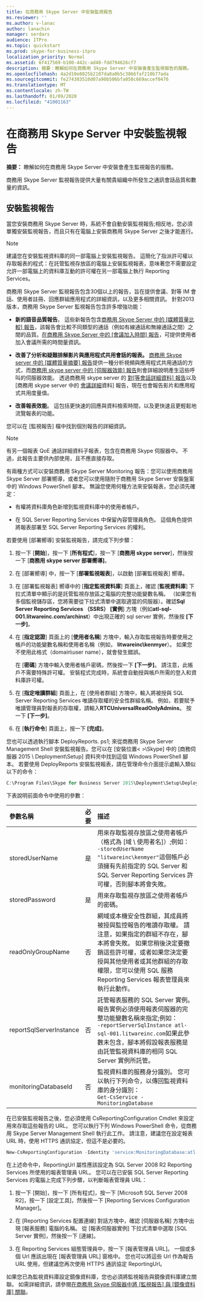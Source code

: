 ```yaml
---
title: 在商務用 Skype Server 中安裝監視報告
ms.reviewer: ''
ms.author: v-lanac
author: lanachin
manager: serdars
audience: ITPro
ms.topic: quickstart
ms.prod: skype-for-business-itpro
localization_priority: Normal
ms.assetid: 6f417569-b100-442c-ad48-fdd794626cf7
description: 摘要：瞭解如何在商務用 Skype Server 中安裝會產生監視報告的服務。
ms.openlocfilehash: 4a2d10e8025b2107da8a0b5c3866faf210b77ada
ms.sourcegitcommit: fe274303510d07a90b506bfa050c669accef0476
ms.translationtype: MT
ms.contentlocale: zh-TW
ms.lasthandoff: 01/09/2020
ms.locfileid: "41001163"
---
```

# <a name="install-monitoring-reports-in-skype-for-business-server"></a>在商務用 Skype Server 中安裝監視報告
 
**摘要：** 瞭解如何在商務用 Skype Server 中安裝會產生監視報告的服務。
  
商務用 Skype Server 監視報告提供大量有關貴組織中所發生之通訊會話品質和數量的資訊。 
  
## <a name="install-monitoring-reports"></a>安裝監視報告

當您安裝商務用 Skype Server 時，系統不會自動安裝監視報告;相反地，您必須單獨安裝監視報告，而且只有在電腦上安裝商務用 Skype Server 之後才能進行。
  
> [!NOTE]
> 建議您在安裝監視資料庫的同一部電腦上安裝監視報告。 這簡化了指派許可權以存取報表的程式：在託管監視存放區的電腦上安裝監視報表，意味著您不需要設定允許一部電腦上的資料庫互動的許可權在另一部電腦上執行 Reporting Services。 
  
商務用 Skype Server 監視報告包含30個以上的報告，旨在提供會議、對等 IM 會話、使用者註冊、回應群組應用程式的詳細資訊，以及更多相關資訊。 針對2013版本，商務用 Skype Server 監視報告包含許多增強功能：
  
- **新的語音品質報告**。 這些新報告包含[商務用 Skype Server 中的 [媒體質量比較] 報告](../../manage/health-and-monitoring/comparison.md)，該報告會比較不同類型的通話（例如有線通話和無線通話之間）之間的品質。[在商務用 Skype Server 中的 [會議加入時間] 報告](../../manage/health-and-monitoring/join-time-report.md)，可提供使用者加入會議所需的時間量資訊。 
    
- **改善了分析和疑難排解影片與應用程式共用會話的報表。** [商務用 Skype server 中的 [媒體質量摘要] 報告](../../manage/health-and-monitoring/summary.md)提供一種分析視頻與應用程式共用通話的方式，而[商務用 skype server 中的 [伺服器效能] 報告](../../manage/health-and-monitoring/server-performance.md)則會詳細說明產生這些呼叫的伺服器效能。 透過商務用 skype server 的 [對[等會話詳細資料] 報告](../../manage/health-and-monitoring/peer-to-peer-session-detail-report.md)以及[商務用 skype server 中的 [會議詳細](../../manage/health-and-monitoring/detail-report.md)資料] 報告，現在也會報告影片和應用程式共用度量值。
    
- **改善報表效能**。 這包括更快速的回應與資料檢索時間，以及更快速且更輕鬆地流覽報表的功能。
    
您可以在 [監視報告] 檔中找到個別報告的詳細資訊。
  
> [!NOTE]
> 有另一個報表 QoE 通話詳細資料子報表，包含在商務用 Skype 伺服器中。 不過，此報告主要供內部使用，且不應直接存取。 
  
有兩種方式可以安裝商務用 Skype Server Monitoring 報告：您可以使用商務用 Skype Server 部署嚮導，或者您可以使用隨附于商務用 Skype Server 安裝盤案中的 Windows PowerShell 腳本。 無論您使用何種方法來安裝報表，您必須先確定：
  
- 有權將資料庫角色新增到監視資料庫中的使用者帳戶。
    
- 在 SQL Server Reporting Services 中保留內容管理員角色。 這個角色提供將報表部署至 SQL Server Reporting Services 的權利。
    
若要使用 [部署嚮導] 安裝監視報告，請完成下列步驟：
  
1. 按一下 [**開始**]，按一下 [**所有程式**]，按一下 [**商務用 skype server**]，然後按一下 [**商務用 skype server 部署嚮導]**。
    
2. 在 [部署嚮導] 中，按一下 [**部署監視報表**]，以啟動 [部署監視報表] 嚮導。
    
3. 在 [部署監視報表] 嚮導中的 [**指定監視資料庫**] 頁面上，確認 [**監視資料庫**] 下拉式清單中顯示的是託管監視存放區之電腦的完整功能變數名稱。 （如果您有多個監視儲存區，您將需要從下拉式清單中選取適當的伺服器）。確認**Sql Server Reporting Services （SSRS） [實例**] 方塊（例如**atl-sql-001.litwareinc.com/archinst**）中出現正確的 sql server 實例，然後按 **[下一步]**。
    
4. 在 [**指定認證**] 頁面上的 [**使用者名稱**] 方塊中，輸入存取監視報告時要使用之帳戶的功能變數名稱和使用者名稱（例如， **litwareinc\kenmyer**）。 如果您不使用此格式（domain\user name），就會發生錯誤。
    
    在 [**密碼**] 方塊中輸入使用者帳戶密碼，然後按一下 **[下一步]**。 請注意，此帳戶不需要特殊許可權。 安裝程式完成時，系統會自動授與帳戶所需的登入和資料庫許可權。
    
5. 在 [**指定唯讀群組**] 頁面上，在 [使用者群組] 方塊中，輸入將被授與 SQL Server Reporting Services 唯讀存取權的安全性群組名稱。 例如，若要賦予唯讀管理員對報表的存取權，請輸入**RTCUniversalReadOnlyAdmins**。 按一下 **[下一步]**。
    
6. 在 [**執行命令**] 頁面上，按一下 **[完成]**。
    
您也可以透過執行腳本 DeployReports. ps1; 來從商務用 Skype Server Management Shell 安裝監視報告。您可以在 [安裝位置\< \>\Skype] 中的 [商務伺服器 2015 \ Deployment\Setup] 資料夾中找到這個 Windows PowerShell 腳本。 若要使用 DeployReports 安裝監視報表，請在管理命令介面提示處輸入類似以下的命令：
  
```powershell
C:\Program Files\Skype for Business Server 2015\Deployment\Setup\DeployReports.ps1 -storedUserName "litwareinc\kenmyer" -storedPassword "p@ssw0rd" -readOnlyGroupName "RTCUniversalReadOnlyAdmins" -reportServerSqlInstance "atl-sql-001.litwareinc.com" -monitoringDatabaseId "MonitoringDatabase:atl-sql-001.litwareinc.com"
```

下表說明前面命令中使用的參數：
  
|**參數名稱**|**必要**|**描述**|
|:-----|:-----|:-----|
|storedUserName  <br/> |是  <br/> |用來存取監視存放區之使用者帳戶（格式為 [域 \ 使用者名]）;例如：  <br/> ```-storedUserName "litwareinc\kenmyer"```這個帳戶必須擁有先前指定的 SQL Server 和 SQL Server Reporting Services 許可權，否則腳本將會失敗。  <br/> |
|storedPassword  <br/> |是  <br/> |用來存取監視存放區之使用者帳戶的密碼。  <br/> |
|readOnlyGroupName  <br/> |否  <br/> |網域或本機安全性群組，其成員將被授與監控報告的唯讀存取權。 請注意，如果指定的群組不存在，腳本將會失敗。 如果您稍後決定要撤銷這些許可權，或者如果您決定要授與其他使用者或其他群組的存取權限，您可以使用 SQL 服務 Reporting Services 報表管理員來執行此動作。  <br/> |
|reportSqlServerInstance  <br/> |否  <br/> |託管報表服務的 SQL Server 實例。 報告實例必須使用報表伺服器的完整功能變數名稱來指定;例如：  <br/> ```-reportServerSqlInstance atl-sql-001.litwareinc.com```如果此參數未包含，腳本將假設報表服務是由託管監視資料庫的相同 SQL Server 實例所託管。  <br/> |
|monitoringDatabaseId  <br/> |否  <br/> |監視資料庫的服務身分識別。 您可以執行下列命令，以傳回監視資料庫的身分識別：  <br/> ```Get-CsService -MonitoringDatabase```|
   
在已安裝監視報告之後，您必須使用 CsReportingConfiguration Cmdlet 來設定用來存取這些報告的 URL。 您可以執行下列 Windows PowerShell 命令，從商務用 Skype Server Management Shell 執行此工作。 請注意，建議您在設定報表 URL 時，使用 HTTPS 通訊協定，但這不是必要的。
  
```powershell
New-CsReportingConfiguration -Identity 'service:MonitoringDatabase:atl-sql-001.litwareinc.com' -ReportingURL 'https://atl-sql-001.litwareinc.com:443/Reports_ARCHINST'
```

在上述命令中，ReportingUrl 屬性應該設定為 SQL Server 2008 R2 Reporting Services 所使用的報表管理員 URL。 您可以在已安裝 SQL Server Reporting Services 的電腦上完成下列步驟，以判斷報表管理員 URL：
  
1. 按一下 [開始]，按一下 [所有程式]，按一下 [Microsoft SQL Server 2008 R2]，按一下 [設定工具]，然後按一下 [Reporting Services Configuration Manager]。
    
2. 在 [Reporting Services 配置連線] 對話方塊中，確認 [伺服器名稱] 方塊中出現 [報表服務] 電腦的名稱。 從 [報表伺服器實例] 下拉式清單中選取 [SQL Server 實例]，然後按一下 [連線]。
    
3. 在 Reporting Services 組態管理員中，按一下 [報表管理員 URL]。 一個或多個 Url 應該出現在 [報表管理員 URL] 窗格中。 您也可以將這些 Url 作為報告 URL 使用，但建議您再次使用 HTTPS 通訊協定 ReportingUrl。
    
如果您已為監視資料庫設定鏡像資料庫，您也必須將監視報告與鏡像資料庫建立關聯。 如需詳細資訊，請參閱[在商務用 Skype 伺服器中將 [監視報告] 與 [鏡像資料庫] 關聯](monitoring-reports-with-a-mirror-database.md)。
  

